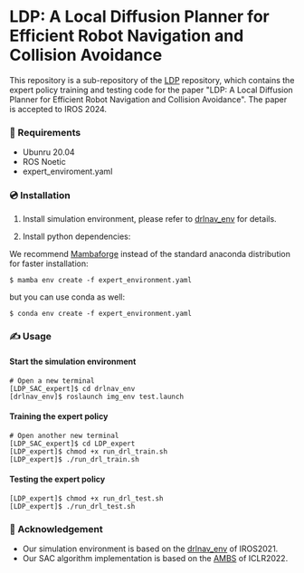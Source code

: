 # LDP: A Local Diffusion Planner for Efficient Robot Navigation and Collision Avoidance

This repository is a sub-repository of the [LDP](https://github.com/WenhaoYu1998/LDP) repository, which contains the expert policy training and testing code for the paper "LDP: A Local Diffusion Planner for Efficient Robot Navigation and Collision Avoidance". The paper is accepted to IROS 2024.

### 📰 Requirements

- Ubunru 20.04
- ROS Noetic
- expert_enviroment.yaml

### 💿 Installation

1. Install simulation environment, please refer to [drlnav_env](./drlnav_env/README.md) for details.

2. Install python dependencies:

We recommend [Mambaforge](https://github.com/conda-forge/miniforge#mambaforge) instead of the standard anaconda distribution for faster installation: 
```console
$ mamba env create -f expert_environment.yaml
```

but you can use conda as well: 
```console
$ conda env create -f expert_environment.yaml
```

### ✍ Usage

#### Start the simulation environment
```console
# Open a new terminal
[LDP_SAC_expert]$ cd drlnav_env
[drlnav_env]$ roslaunch img_env test.launch
```

#### Training the expert policy
```console
# Open another new terminal
[LDP_SAC_expert]$ cd LDP_expert
[LDP_expert]$ chmod +x run_drl_train.sh
[LDP_expert]$ ./run_drl_train.sh
```
#### Testing the expert policy
```console
[LDP_expert]$ chmod +x run_drl_test.sh
[LDP_expert]$ ./run_drl_test.sh
```
### 🙏 Acknowledgement
+ Our simulation environment is based on the [drlnav_env](https://github.com/DRL-Navigation/img_env) of IROS2021.
+ Our SAC algorithm implementation is based on the [AMBS](https://github.com/jianda-chen/AMBS) of ICLR2022.